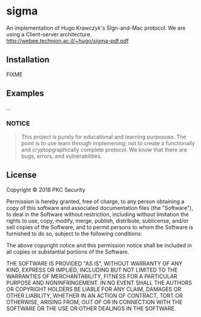 # sigma

An implementation of Hugo Krawczyk's SIgn-and-Mac protocol. We are using a Client-server architecture.
http://webee.technion.ac.il/~hugo/sigma-pdf.pdf

## Installation

FIXME



## Examples

...


### NOTICE
> This project is purely for educational and learning purposuse. The point is to use learn through implemening; not to create a functionally and cryptopgraphically complete protocol. We know that there are bugs, errors, and vulnerabilities.

## License

Copyright © 2018 PKC Security

Permission is hereby granted, free of charge, to any person obtaining a copy of this software and associated documentation files (the "Software"), to deal in the Software without restriction, including without limitation the rights to use, copy, modify, merge, publish, distribute, sublicense, and/or sell copies of the Software, and to permit persons to whom the Software is furnished to do so, subject to the following conditions:

The above copyright notice and this permission notice shall be included in all copies or substantial portions of the Software.

THE SOFTWARE IS PROVIDED "AS IS", WITHOUT WARRANTY OF ANY KIND, EXPRESS OR IMPLIED, INCLUDING BUT NOT LIMITED TO THE WARRANTIES OF MERCHANTABILITY, FITNESS FOR A PARTICULAR PURPOSE AND NONINFRINGEMENT. IN NO EVENT SHALL THE AUTHORS OR COPYRIGHT HOLDERS BE LIABLE FOR ANY CLAIM, DAMAGES OR OTHER LIABILITY, WHETHER IN AN ACTION OF CONTRACT, TORT OR OTHERWISE, ARISING FROM, OUT OF OR IN CONNECTION WITH THE SOFTWARE OR THE USE OR OTHER DEALINGS IN THE SOFTWARE.
